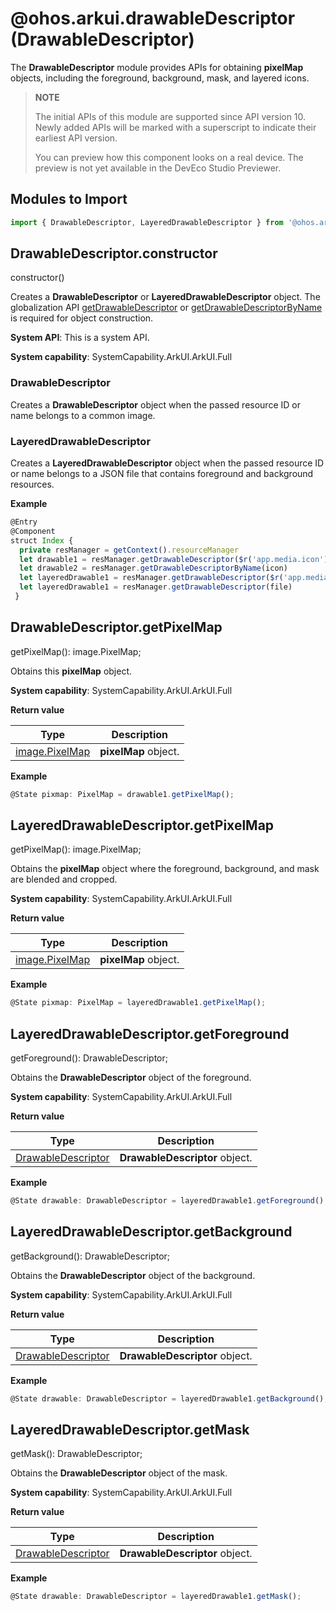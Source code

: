 # @ohos.arkui.drawableDescriptor (DrawableDescriptor)

The **DrawableDescriptor** module provides APIs for obtaining **pixelMap** objects, including the foreground, background, mask, and layered icons.

> **NOTE**
>
> The initial APIs of this module are supported since API version 10. Newly added APIs will be marked with a superscript to indicate their earliest API version.
>
> You can preview how this component looks on a real device. The preview is not yet available in the DevEco Studio Previewer.

## Modules to Import

```js
import { DrawableDescriptor, LayeredDrawableDescriptor } from '@ohos.arkui.drawableDescriptor';
```

## DrawableDescriptor.constructor
constructor()

Creates a **DrawableDescriptor** or **LayeredDrawableDescriptor** object. The globalization API [getDrawableDescriptor](js-apis-resource-manager.md##getdrawabledescriptor) or [getDrawableDescriptorByName](js-apis-resource-manager.md##getdrawabledescriptorbyname) is required for object construction.

**System API**: This is a system API.

**System capability**: SystemCapability.ArkUI.ArkUI.Full

### DrawableDescriptor

Creates a **DrawableDescriptor** object when the passed resource ID or name belongs to a common image.

### LayeredDrawableDescriptor

Creates a **LayeredDrawableDescriptor** object when the passed resource ID or name belongs to a JSON file that contains foreground and background resources.

**Example**
```js
@Entry
@Component
struct Index {
  private resManager = getContext().resourceManager
  let drawable1 = resManager.getDrawableDescriptor($r('app.media.icon').id)
  let drawable2 = resManager.getDrawableDescriptorByName(icon)
  let layeredDrawable1 = resManager.getDrawableDescriptor($r('app.media.file').id)
  let layeredDrawable1 = resManager.getDrawableDescriptor(file)
 }
```

## DrawableDescriptor.getPixelMap
getPixelMap(): image.PixelMap;

Obtains this **pixelMap** object.

**System capability**: SystemCapability.ArkUI.ArkUI.Full

**Return value**

| Type                             | Description             |
| --------------------------------- | ---------------- |
| [image.PixelMap](../apis/js-apis-image.md#pixelmap7) | **pixelMap** object.|

**Example**
  ```js
  @State pixmap: PixelMap = drawable1.getPixelMap();
  ```

## LayeredDrawableDescriptor.getPixelMap
getPixelMap(): image.PixelMap;

Obtains the **pixelMap** object where the foreground, background, and mask are blended and cropped.

**System capability**: SystemCapability.ArkUI.ArkUI.Full

**Return value**

| Type                             | Description             |
| --------------------------------- | ---------------- |
| [image.PixelMap](../apis/js-apis-image.md#pixelmap7) | **pixelMap** object.|

**Example**
  ```js
  @State pixmap: PixelMap = layeredDrawable1.getPixelMap();
  ```

## LayeredDrawableDescriptor.getForeground
getForeground(): DrawableDescriptor;

Obtains the **DrawableDescriptor** object of the foreground.

**System capability**: SystemCapability.ArkUI.ArkUI.Full

**Return value**

| Type                             | Description             |
| --------------------------------- | ---------------- |
| [DrawableDescriptor](#drawabledescriptor) | **DrawableDescriptor** object.|

**Example**
  ```js
  @State drawable: DrawableDescriptor = layeredDrawable1.getForeground();
  ```

## LayeredDrawableDescriptor.getBackground
getBackground(): DrawableDescriptor;

Obtains the **DrawableDescriptor** object of the background.

**System capability**: SystemCapability.ArkUI.ArkUI.Full

**Return value**

| Type                             | Description             |
| --------------------------------- | ---------------- |
| [DrawableDescriptor](#drawabledescriptor) | **DrawableDescriptor** object.|

**Example**
  ```js
  @State drawable: DrawableDescriptor = layeredDrawable1.getBackground();
  ```

## LayeredDrawableDescriptor.getMask
getMask(): DrawableDescriptor;

Obtains the **DrawableDescriptor** object of the mask.

**System capability**: SystemCapability.ArkUI.ArkUI.Full

**Return value**

| Type                             | Description             |
| --------------------------------- | ---------------- |
| [DrawableDescriptor](#drawabledescriptor) | **DrawableDescriptor** object.|

**Example**
  ```js
  @State drawable: DrawableDescriptor = layeredDrawable1.getMask();
  ```
<!--no_check-->